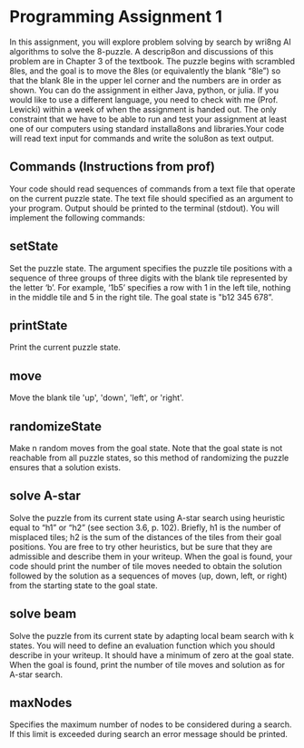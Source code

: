 # Programming Assignment 1
In this assignment, you will explore problem solving by search by wri8ng AI algorithms to solve the 8-puzzle. A descrip8on and discussions of this problem are in Chapter 3 of the textbook. The puzzle begins with scrambled 8les, and the goal is to move the 8les (or equivalently the blank “8le”) so that the blank 8le in the upper leI corner and the numbers are in order as shown. You can do the assignment in either Java, python, or julia.  If you would like to use a different language, you need to check with me (Prof. Lewicki) within a week of when the assignment is handed out.  The only constraint that we have to be able to run and test your assignment at least one of our computers using standard installa8ons and libraries.Your code will read text input for commands and write the solu8on as text output.



## Commands (Instructions from prof)
Your code should read sequences of commands from a text file that operate on the current
puzzle state. The text file should specified as an argument to your program. Output should be
printed to the terminal (stdout). You will implement the following commands:

## setState <state>
Set the puzzle state. The argument specifies the puzzle tile positions with a sequence of three
groups of three digits with the blank tile represented by the letter ‘b’. For example, ‘1b5’
specifies a row with 1 in the left tile, nothing in the middle tile and 5 in the right tile. The goal
state is "b12 345 678”.

## printState
Print the current puzzle state.

## move <direction>
Move the blank tile 'up', 'down', 'left', or 'right'.

## randomizeState <n>
Make n random moves from the goal state. Note that the goal state is not reachable from all
puzzle states, so this method of randomizing the puzzle ensures that a solution exists.

## solve A-star <heuristic>
Solve the puzzle from its current state using A-star search using heuristic equal to “h1” or “h2”
(see section 3.6, p. 102). Briefly, h1 is the number of misplaced tiles; h2 is the sum of the
distances of the tiles from their goal positions. You are free to try other heuristics, but be sure 
that they are admissible and describe them in your writeup. When the goal is found, your code
should print the number of tile moves needed to obtain the solution followed by the solution as
a sequences of moves (up, down, left, or right) from the starting state to the goal state.

## solve beam <k>
Solve the puzzle from its current state by adapting local beam search with k states. You will
need to define an evaluation function which you should describe in your writeup. It should
have a minimum of zero at the goal state. When the goal is found, print the number of tile
moves and solution as for A-star search.

## maxNodes <n>
Specifies the maximum number of nodes to be considered during a search. If this limit is
exceeded during search an error message should be printed.
